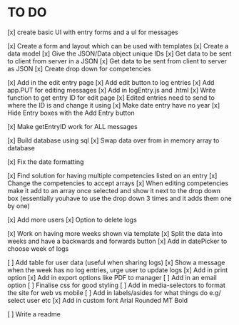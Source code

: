 # TO DO
[x] create basic UI with entry forms and a ul for messages

[x] Create a form and layout which can be used with templates
[x] Create a data model 
[x] Give the JSON/Data object unique IDs
[x] Get data to be sent to client from server in a JSON
[x] Get data to be sent from client to server as JSON
[x] Create drop down for competencies

[x] Add in the edit entry page 
[x] Add edit button to log entries
[x] Add app.PUT for editing messages
[x] Add in logEntry.js and .html
[x] Write function to get entry ID for edit page
[x] Edited entries need to send to where the ID is and change it using
[x] Make date entry have no year
[x] Hide Entry boxes with the Add Entry button


[x] Make getEntryID work for ALL messages


[x] Build database using sql
[x] Swap data over from in memory array to database 

[x] Fix the date formatting

[x] Find solution for having multiple competencies listed on an entry 
[x] Change the competencies to accept arrays
[x] When editing competencies make it add to an array once selected and show it next to the drop down box (essentially youhave to use the drop down 3 times and it adds them one by one)

[x] Add more users
[x] Option to delete logs

[x] Work on having more weeks shown via template
[x] Split the data into weeks and have a backwards and forwards button 
    [x] Add in datePicker to choose week of logs

[ ] Add table for user data (useful when sharing logs)
[x] Show a message when the week has no log entries, urge user to update logs
[x] Add in print option
[x] Add in export options like PDF to manager
[ ] Add in an email option
[ ] Finalise css for good styling
    [ ] Add in media-selectors to format the site for web vs mobile
    [ ] Add in labels/asides for what things do e.g/ select user etc
    [x] Add in custom font Arial Rounded MT Bold


[ ] Write a readme